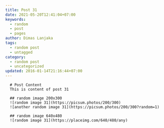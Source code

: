 ```yaml
---
title: Post 31
date: 2021-05-20T12:41:04+07:00
keywords:
  - random
  - post
  - pages
author: Dimas Lanjaka
tags:
  - random post
  - untagged
category:
  - random post
  - uncategorized
updated: 2016-01-14T21:16:44+07:00
---
```


      # Post Content
      This is content of post 31

      ## random image 200x300
      ![random image 31](https://picsum.photos/200/300)
      ![another random image 31](https://picsum.photos/200/300?random=1)

      ## random image 640x480
      ![random image 31](https://placeimg.com/640/480/any)
      